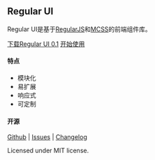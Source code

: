 ## Regular UI

Regular UI是基于[RegularJS][RegularJS]和[MCSS][MCSS]的前端组件库。

<a class="u-btn u-btn-primary u-btn-lg" target="_blank" href="https://github.com/regular-ui/regular-ui-bower/releases/latest">下载Regular UI 0.1</a>
<a class="u-btn u-btn-success u-btn-lg" target="_blank" href="start/start.html">开始使用</a>

#### 特点

- 模块化
- 易扩展
- 响应式
- 可定制

#### 开源

[Github][Github] | [Issues][Issues] | [Changelog][Changelog]

Licensed under MIT license.



[Github]: https://github.com/regular-ui/regular-ui
[Issues]: https://github.com/regular-ui/regular-ui/issues
[Changelog]: https://github.com/regular-ui/regular-ui/blob/master/CHANGELOG.md

[RegularJS]: https://github.com/regularjs/regular
[MCSS]: https://github.com/leeluolee/mcss